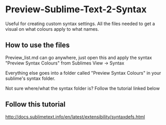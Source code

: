 # Preview-Sublime-Text-2-Syntax
Useful for creating custom syntax settings. All the files needed to get a visual on what colours apply to what names.

## How to use the files
Preview_list.md can go anywhere, just open this and apply the syntax "Preview Syntax Colours" from Sublimes View -> Syntax

Everything else goes into a folder called "Preview Syntax Colours" in your sublime's syntax folder.

Not sure where/what the syntax folder is? Follow the tutorial linked below

## Follow this tutorial
http://docs.sublimetext.info/en/latest/extensibility/syntaxdefs.html

